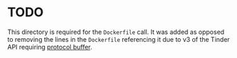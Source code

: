 # TODO

This directory is required for the `Dockerfile` call. It was added as opposed to removing the lines in the `Dockerfile` referencing it due to v3 of the Tinder API requiring [protocol buffer](https://developers.google.com/protocol-buffers).
